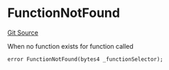# FunctionNotFound
[Git Source](https://github.com/thrackle-io/tron/blob/02db7a0f302d98149458dfe5cd5a62ffb6f478a7/src/client/token/handler/diamond/HandlerDiamond.sol)

When no function exists for function called


```solidity
error FunctionNotFound(bytes4 _functionSelector);
```

